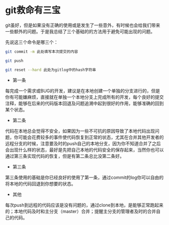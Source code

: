 # git救命有三宝

git虽好，但是如果没有正确的使用或是发生了一些意外，有时候也会给我们带来一些额外的问题。于是我总结了三个基础的的方法用于避免可能出现的问题。

先说这三个命令是哪三个：

```bash
git commit -m 此处填写本次提交的内容
```

```bash
git push
```

```bash
git reset --hard 此处为gitlog中的hash字符串
```

* 第一条

每完成一个需求或BUG的开发，建议是在本地创建一个单独的分支进行的，但是你有可能嫌麻烦，直接就在单独一个本地分支上完成所有的开发，每个良好的提交注释，能够在后来的代码版本回退及问题追溯中起到很好的作用，能够准确的回到某个状态。

* 第二条

代码在本地总会觉得不安全，如果因为一些不可抗的原因导致了本地代码出现问题，你可能会花费较多的事件使代码恢复到正常的状态，尤其在合并其他开发者的远程分支的时候，注意要及时的push自己的本地分支，因为你不知道合并了之后会出现什么样的状态，最好是先把自己本地的代码安全的保存起来，当然你也可以通过第三条实现代码的恢复，但是有第二条总比没第二条好。

* 第三条

第三条使用的基础是你已经良好的使用了第一条，通过commit的log你可以自由的将本地的代码回退到你想要的状态。

* 其他

每次push到远程的代码应该是没有问题的，通过clone到本地，是能够正常跑起来的；本地代码及时和主分支（master）合并；提醒主分支的管理者及时的合并自己的代码。

